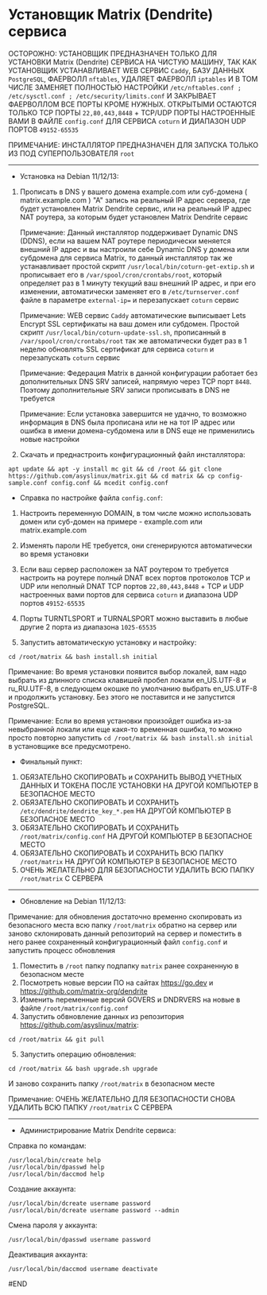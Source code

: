 # Установщик Matrix (Dendrite) сервиса

ОСТОРОЖНО: УСТАНОВЩИК ПРЕДНАЗНАЧЕН ТОЛЬКО ДЛЯ УСТАНОВКИ Matrix (Dendrite) СЕРВИСА НА ЧИСТУЮ МАШИНУ, ТАК КАК УСТАНОВЩИК УСТАНАВЛИВАЕТ WEB CЕРВИС `Caddy`, БАЗУ ДАННЫХ `PostgreSQL`, ФАЕРВОЛЛ `nftables`, УДАЛЯЕТ ФАЕРВОЛЛ `iptables` И В ТОМ ЧИСЛЕ ЗАМЕНЯЕТ ПОЛНОСТЬЮ НАСТРОЙКИ `/etc/nftables.conf ; /etc/sysctl.conf ; /etc/security/limits.conf`
И ЗАКРЫВАЕТ ФАЕРВОЛЛОМ ВСЕ ПОРТЫ КРОМЕ НУЖНЫХ. ОТКРЫТЫМИ ОСТАЮТСЯ ТОЛЬКО TCP ПОРТЫ `22,80,443,8448` + TCP/UDP ПОРТЫ НАСТРОЕННЫЕ ВАМИ В ФАЙЛЕ `config.conf` ДЛЯ СЕРВИСА `coturn` И ДИАПАЗОН UDP ПОРТОВ `49152-65535`

ПРИМЕЧАНИЕ: ИНСТАЛЛЯТОР ПРЕДНАЗНАЧЕН ДЛЯ ЗАПУСКА ТОЛЬКО ИЗ ПОД СУПЕРПОЛЬЗОВАТЕЛЯ `root`

---------------------------------------------------------------------------------------------------

- Установка на Debian 11/12/13:

1. Прописать в DNS у вашего домена example.com или суб-домена ( matrix.example.com ) "А" запись на реальный IP адрес сервера, где будет установлен Matrix Dendrite сервис, или на реальный IP адрес NAT роутера, за которым будет установлен Matrix Dendrite сервис

   Примечание: Данный инсталлятор поддерживает Dynamic DNS (DDNS), если на вашем NAT роутере периодически меняется внешний IP адрес и вы настроили себе Dynamic DNS у домена или субдомена для сервиса Matrix,
то данный инсталлятор так же устанавливает простой скрипт `/usr/local/bin/coturn-get-extip.sh` и прописывает его в `/var/spool/cron/crontabs/root`, который определяет раз в 1 минуту текущий ваш внешний IP адрес,
и при его изменении, автоматически заменяет его в `/etc/turnserver.conf` файле в параметре `external-ip=` и перезапускает `coturn` сервис

   Примечание: WEB сервис `Caddy` автоматические выписывает Lets Encrypt SSL сертификаты на ваш домен или субдомен. Простой скрипт `/usr/local/bin/coturn-update-ssl.sh`, прописанный в `/var/spool/cron/crontabs/root` так же автоматически будет раз в 1 неделю обновлять SSL сертификат для сервиса `coturn` и перезапускать `coturn` сервис

   Примечание: Федерация Matrix в данной конфигурации работает без дополнительных DNS SRV записей, напрямую через TCP порт `8448`. Поэтому дополнительные SRV записи прописывать в DNS не требуется

   Примечание: Если установка завершится не удачно, то возможно информация в DNS была прописана или не на тот IP адрес или ошибка в имени домена-субдомена или в DNS еще не применились новые настройки

2. Скачать и преднастроить конфигурационный файл инсталлятора:

```
apt update && apt -y install mc git && cd /root && git clone https://github.com/asyslinux/matrix.git && cd matrix && cp config-sample.conf config.conf && mcedit config.conf
```

- Справка по настройке файла `config.conf`:

1. Настроить переменную DOMAIN, в том числе можно использовать домен или суб-домен на примере - example.com или matrix.example.com
2. Изменять пароли НЕ требуется, они сгенерируются автоматически во время установки
3. Если ваш сервер расположен за NAT роутером то требуется настроить на роутере полный DNAT всех портов протоколов TCP и UDP или неполный DNAT TCP портов `22,80,443,8448` + TCP и UDP настроенных вами портов для сервиса `coturn` и диапазона UDP портов `49152-65535`
4. Порты TURNTLSPORT и TURNALSPORT можно выставить в любые другие 2 порта из диапазона `1025-65535`

5. Запустить автоматическую установку и настройку:

```
cd /root/matrix && bash install.sh initial
```

Примечание: Во время установки появится выбор локалей, вам надо выбрать из длинного списка клавишей пробел локали en_US.UTF-8 и ru_RU.UTF-8,
в следующем окошке по умолчанию выбрать en_US.UTF-8 и продолжить установку. Без этого не поставится и не запустится PostgreSQL.

Примечание: Если во время установки произойдет ошибка из-за невыбранной локали или еще какя-то временная ошибка, то можно просто повторно запустить `cd /root/matrix && bash install.sh initial`
в установщике все предусмотрено.

- Финальный пункт:

1. ОБЯЗАТЕЛЬНО СКОПИРОВАТЬ и СОХРАНИТЬ ВЫВОД УЧЕТНЫХ ДАННЫХ И ТОКЕНА ПОСЛЕ УСТАНОВКИ НА ДРУГОЙ КОМПЬЮТЕР В БЕЗОПАСНОЕ МЕСТО
2. ОБЯЗАТЕЛЬНО СКОПИРОВАТЬ И СОХРАНИТЬ `/etc/dendrite/dendrite_key_*.pem` НА ДРУГОЙ КОМПЬЮТЕР В БЕЗОПАСНОЕ МЕСТО
3. ОБЯЗАТЕЛЬНО СКОПИРОВАТЬ И СОХРАНИТЬ `/root/matrix/config.conf` НА ДРУГОЙ КОМПЬЮТЕР В БЕЗОПАСНОЕ МЕСТО
4. ОБЯЗАТЕЛЬНО СКОПИРОВАТЬ И СОХРАНИТЬ ВСЮ ПАПКУ `/root/matrix` НА ДРУГОЙ КОМПЬЮТЕР В БЕЗОПАСНОЕ МЕСТО
5. ОЧЕНЬ ЖЕЛАТЕЛЬНО ДЛЯ БЕЗОПАСНОСТИ УДАЛИТЬ ВСЮ ПАПКУ `/root/matrix` С СЕРВЕРА

---------------------------------------------------------------------------------------------------

- Обновление на Debian 11/12/13:

Примечание: для обновления достаточно временно скопировать из безопасного места всю папку `/root/matrix` обратно на сервер
или заново склонировать данный репозиторий на сервер и поместить в него ранее сохраненный конфигурационный файл `config.conf`
и запустить процесс обновления

1. Поместить в `/root` папку подпапку `matrix` ранее сохраненную в безопасном месте
2. Посмотреть новые версии ПО на сайтах https://go.dev и https://github.com/matrix-org/dendrite
3. Изменить переменные версий GOVERS и DNDRVERS на новые в файле `/root/matrix/config.conf`
4. Запустить обвновление данных из репозитория https://github.com/asyslinux/matrix:

```
cd /root/matrix && git pull
```

5. Запустить операцию обновления:

```
cd /root/matrix && bash upgrade.sh upgrade
```

И заново сохранить папку `/root/matrix` в безопасном месте

Примечание: ОЧЕНЬ ЖЕЛАТЕЛЬНО ДЛЯ БЕЗОПАСНОСТИ СНОВА УДАЛИТЬ ВСЮ ПАПКУ `/root/matrix` С СЕРВЕРА

---------------------------------------------------------------------------------------------------

- Администрирование Matrix Dendrite сервиса:

Справка по командам:

```
/usr/local/bin/create help
/usr/local/bin/dpasswd help
/usr/local/bin/daccmod help
```

Создание аккаунта:

```
/usr/local/bin/dcreate username password
/usr/local/bin/dcreate username password --admin
```

Смена пароля у аккаунта:

```
/usr/local/bin/dpasswd username password
```

Деактивация аккаунта:

```
/usr/local/bin/daccmod username deactivate
```

#END